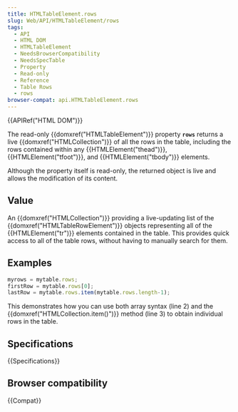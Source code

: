 ```yaml
---
title: HTMLTableElement.rows
slug: Web/API/HTMLTableElement/rows
tags:
  - API
  - HTML DOM
  - HTMLTableElement
  - NeedsBrowserCompatibility
  - NeedsSpecTable
  - Property
  - Read-only
  - Reference
  - Table Rows
  - rows
browser-compat: api.HTMLTableElement.rows
---
```

{{APIRef("HTML DOM")}}

The read-only {{domxref("HTMLTableElement")}}
property **`rows`** returns a live
{{domxref("HTMLCollection")}} of all the rows in the table, including the rows
contained within any {{HTMLElement("thead")}}, {{HTMLElement("tfoot")}}, and
{{HTMLElement("tbody")}} elements.

Although the property itself is read-only, the returned object is live and allows the
modification of its content.

## Value

An {{domxref("HTMLCollection")}} providing a live-updating list of the
{{domxref("HTMLTableRowElement")}} objects representing all of the {{HTMLElement("tr")}}
elements contained in the table. This provides quick access to all of the table rows,
without having to manually search for them.

## Examples

```js
myrows = mytable.rows;
firstRow = mytable.rows[0];
lastRow = mytable.rows.item(mytable.rows.length-1);
```

This demonstrates how you can use both array syntax (line 2) and the
{{domxref("HTMLCollection.item()")}} method (line 3) to obtain individual rows in the
table.

## Specifications

{{Specifications}}

## Browser compatibility

{{Compat}}
